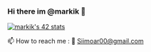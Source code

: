 ### Hi there im @markik 👋
[![markik's 42 stats](https://badge.mediaplus.ma/darkblue/markik)](https://github.com/oakoudad/badge42)

📫 How to reach me : 💬 Siimoar00@gmail.com
  
